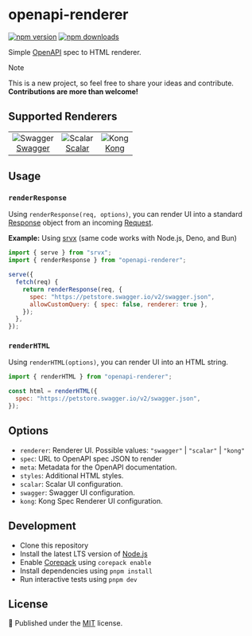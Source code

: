 # openapi-renderer

<!-- automd:badges color=yellow -->

[![npm version](https://img.shields.io/npm/v/openapi-renderer?color=yellow)](https://npmjs.com/package/openapi-renderer)
[![npm downloads](https://img.shields.io/npm/dm/openapi-renderer?color=yellow)](https://npm.chart.dev/openapi-renderer)

<!-- /automd -->

Simple [OpenAPI](https://www.openapis.org/) spec to HTML renderer.

> [!NOTE]
> This is a new project, so feel free to share your ideas and contribute. **Contributions are more than welcome!**

## Supported Renderers

<div align="center">

<table>
  <tr>
    <td align="center">
      <img src="https://github.com/user-attachments/assets/e88beff0-9cf1-4265-9d24-264b61ba262c" alt="Swagger" />
      <br />
      <a href="https://github.com/swagger-api/swagger-ui">Swagger</a>
    </td>
    <td align="center">
      <img src="https://github.com/user-attachments/assets/2f43f3f0-eb33-40ae-a26c-29a668242a26" alt="Scalar" />
      <br />
      <a href="https://github.com/scalar/scalar">Scalar</a>
    </td>
    <td align="center">
      <img src="https://github.com/user-attachments/assets/11f9f386-ee95-437e-afcf-ced320a1284f" alt="Kong"  />
      <br />
      <a href="https://github.com/Kong/spec-renderer">Kong</a>
    </td>
  </tr>
</table>

</div>

## Usage

### `renderResponse`

Using `renderResponse(req, options)`, you can render UI into a standard [Response](https://developer.mozilla.org/en-US/docs/Web/API/Response) object from an incoming [Request](https://developer.mozilla.org/en-US/docs/Web/API/Request).

**Example:** Using [srvx](https://srvx.h3.dev) (same code works with Node.js, Deno, and Bun)

```js
import { serve } from "srvx";
import { renderResponse } from "openapi-renderer";

serve({
  fetch(req) {
    return renderResponse(req, {
      spec: "https://petstore.swagger.io/v2/swagger.json",
      allowCustomQuery: { spec: false, renderer: true },
    });
  },
});
```

### `renderHTML`

Using `renderHTML(options)`, you can render UI into an HTML string.

```js
import { renderHTML } from "openapi-renderer";

const html = renderHTML({
  spec: "https://petstore.swagger.io/v2/swagger.json",
});
```

## Options

- `renderer`: Renderer UI. Possible values: `"swagger"` | `"scalar"` | `"kong"`
- `spec`: URL to OpenAPI spec JSON to render
- `meta`: Metadata for the OpenAPI documentation.
- `styles`: Additional HTML styles.
- `scalar`: Scalar UI configuration.
- `swagger`: Swagger UI configuration.
- `kong`: Kong Spec Renderer UI configuration.

## Development

- Clone this repository
- Install the latest LTS version of [Node.js](https://nodejs.org/en/)
- Enable [Corepack](https://github.com/nodejs/corepack) using `corepack enable`
- Install dependencies using `pnpm install`
- Run interactive tests using `pnpm dev`

## License

💛 Published under the [MIT](https://github.com/unjs/openapi-renderer/blob/main/LICENSE) license.
